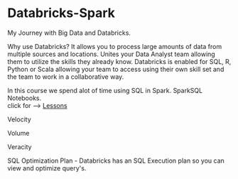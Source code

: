 # Databricks-Spark
My Journey with Big Data and Databricks.  

Why use Databricks? It allows you to process large amounts of data from multiple sources and locations.  Unites your Data Analyst team allowing them to utilize the skills they already know.  Databricks is enabled for SQL, R, Python or Scala allowing your team to access using their own skill set and the team to work in a collaborative way.  

In this course we spend alot of time using SQL in Spark.  SparkSQL Notebooks.  
click for --> [Lessons](https://files.training.databricks.com/courses/moocs/SQLDA/Lessons.dbc)


Velocity

Volume

Veracity

SQL Optimization Plan - Databricks has an SQL Execution plan so you can view and optimize query's.  
